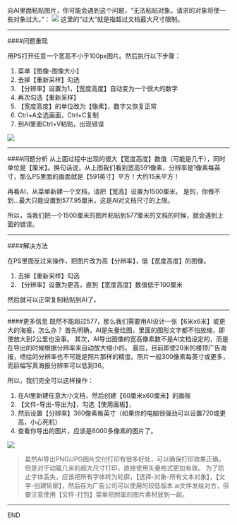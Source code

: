 向AI里面粘贴图片，你可能会遇到这个问题，“无法粘贴对象。请求的对象将使一些对象过大。”：
![](http://upload-images.jianshu.io/upload_images/4324074-849541344dddc500.png?imageMogr2/auto-orient/strip%7CimageView2/2/w/1240)
这里的“过大”就是指超过文档最大尺寸限制。

---
####问题重现

用PS打开任意一个宽高不小于100px图片。然后执行以下步骤：

1. 菜单【图像-图像大小】
1. 去掉【重新采样】勾选
1. 【分辨率】设置为1，【宽度高度】自动变为一个很大的数字
1. 再次勾选【重新采样】
1. 【宽度高度】的单位改为【像素】，数字又恢复正常
1. Ctrl+A全选画面，Ctrl+C复制
1. 到AI里面Ctrl+V粘贴，出现错误

![](http://upload-images.jianshu.io/upload_images/4324074-eff309a76df5f44e.png?imageMogr2/auto-orient/strip%7CimageView2/2/w/1240)


---
####问题分析
从上面过程中出现的很大【宽度高度】数值（可能是几千），同时单位是【厘米】。换句话说，从上图我们看到宽高591像素，分辨率是1像素每英寸，那么PS里面的画面就是【591英寸】平方！大约15米平方！

再看AI，从菜单新建一个文档，请把【宽高】设置为1500厘米。
是的，你做不到...最大只能设置到577.95厘米，这是AI对文档尺寸的上限。

所以，当我们把一个1500厘米的图片粘贴到577厘米的文档的时候，就会遇到上面的错误。

---
####解决方法

在PS里面反过来操作，把图片改为高【分辨率】，低【宽度高度】的图像。
1. 去掉【重新采样】勾选
1. 【分辨率】设置为更高，直到【宽度高度】数值低于100厘米

然后就可以正常复制粘贴到AI了。

---
####更多信息
既然不能超过577，那么我们需要用AI设计一张【6米x6米】或更大的海报，怎么办？
首先明确，AI是矢量绘图，里面的图形文字都不怕放缩，即使放大到2公里也没事。
其次，AI导出图像的宽高像素数不是AI文档设定的，而是在导出的时候根据分辨率来自动放大缩小的。
最后，目前即使20米的楼顶广告海报，喷绘的分辨率也不可能是照片那样的精度。照片一般300像素每英寸或更多，而巨幅写真海报分辨率可以低到36。

所以，我们完全可以这样操作：
1. 在AI里新建任意大小文档，然后创建【60厘米x60厘米】的画板
1. 【文件-导出-导出为】，勾选【使用画板】，
1. 然后设置【分辨率】360像素每英寸（如果你的电脑很强劲可以设置720或更高，小心死机）
1. 查看你导出的图片，应该是8000多像素的图片了。

![](http://upload-images.jianshu.io/upload_images/4324074-a403176d76e2b134.png?imageMogr2/auto-orient/strip%7CimageView2/2/w/1240)

>虽然AI导出PNG/JPG图片交付打印有很多好处，可以确保打印效果正确，但是对于动辄几米的超大尺寸打印，直接使用矢量格式更加有效。
为了防止字体丢失，应该把所有字体转为轮廓，【选择-对象-所有文本对象】，【文字-创建轮廓】，然后存为广告公司可以使用的较低版本.ai文件发给对方，但要注意使用【文件-打包】菜单把附属的图片素材放到一起。

---
END







